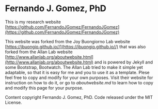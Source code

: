 # Fernando J. Gomez, PhD

This is my research website [https://github.com/FernandoJGomez/FernandoJGomez](https://github.com/FernandoJGomez/FernandoJGomez)

This website was forked from the Joy Buongiorno Lab website [https://jbuongio.github.io//](https://jbuongio.github.io//) that was also forked from the Allan Lab website [http://www.allanlab.org/aboutwebsite.html](http://www.allanlab.org/aboutwebsite.html) and is powered by Jekyll and some Bootstrap, Bootwatch. The Allan Lab tried to make it simple yet adaptable, so that it is easy for me and you to use it as a template. Plese feel free to copy and modify for your own purposes. Visit their website for instruction on how to do it, or go to *aboutwebsite.md*  to learn how to copy and modify this page for your purpose.

Content copyright Fernando J. Gomez, PhD. Code released under the MIT License.
